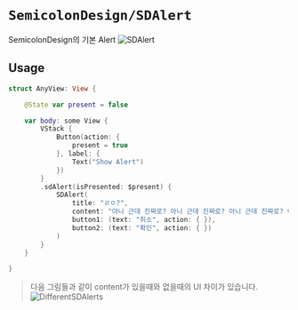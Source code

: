 # ``SemicolonDesign/SDAlert``

SemicolonDesign의 기본 Alert
![SDAlert](SDAlert)

## Usage

```swift
struct AnyView: View {

    @State var present = false

    var body: some View {
        VStack {
            Button(action: {
                present = true
            }, label: {
                Text("Show Alert")
            })
        }
        .sdAlert(isPresented: $present) {
            SDAlert(
                title: "ㄹㅇ?",
                content: "아니 근데 진짜로? 아니 근데 진짜로? 아니 근데 진짜로? 아니 근데 진짜로?",
                button1: (text: "취소", action: { }),
                button2: (text: "확인", action: { })
            )
        }
    }

}

```


> 다음 그림들과 같이 content가 있을때와 없을때의 UI 차이가 있습니다. 
> ![DifferentSDAlerts](DifferentSDAlerts)
